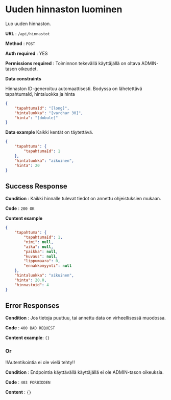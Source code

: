 # Uuden hinnaston luominen

Luo uuden hinnaston.

**URL** : `/api/hinnastot`

**Method** : `POST`

**Auth required** : YES

**Permissions required** : Toiminnon tekevällä käyttäjällä on oltava ADMIN-tason oikeudet. 

**Data constraints**

Hinnaston ID-generoituu automaattisesti. Bodyssa on lähetettävä tapahtumaId, hintaluokka ja hinta

```json
{
    "tapahtumaId": "[long]",
    "hintaluokka": "[varchar 30]",
    "hinta": "[dobule]"
}
```

**Data example** Kaikki kentät on täytettävä.

```json
{
    "tapahtuma": {
        "tapahtumaId": 1
    },
    "hintaluokka": "aikuinen", 
    "hinta": 20
}
```

## Success Response

**Condition** : Kaikki hinnalle tulevat tiedot on annettu ohjeistuksien mukaan.

**Code** : `200 OK`

**Content example**

```json
{
    "tapahtuma": {
        "tapahtumaId": 1,
        "nimi": null,
        "aika": null,
        "paikka": null,
        "kuvaus": null,
        "lippumaara": 0,
        "ennakkomyynti": null
    },
    "hintaluokka": "aikuinen",
    "hinta": 20.0,
    "hinnastoid": 4
}
```

## Error Responses

**Condition** : Jos tietoja puuttuu, tai annettu data on virheellisessä muodossa.

**Code** : `400 BAD REQUEST`

**Content example**: `{}`

### Or

!!Autentikointia ei ole vielä tehty!!

**Condition** : Endpointia käyttävällä käyttäjällä ei ole ADMIN-tason oikeuksia.

**Code** : `403 FORBIDDEN`

**Content** : `{}`
